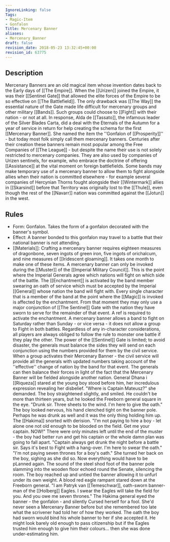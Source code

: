 ```yaml
---
IgnoreLinking: false
Tags:
- Magic-Item
- Gonfalon
Title: Mercenary Banner
aliases:
- Mercenary_Banner
draft: false
revision_date: 2018-05-23 13:32:45+00:00
revision_id: 63775
---
```


## Description
Mercenary Banners are an old magical item whose invention dates back to the Early days of [[The Empire]]. When the [[Urizen]] joined the Empire, it was their [[Sentinel Gate]] that allowed the elite forces of the Empire to be so effective on [[The Battlefield]]. The only drawback was [[The Way]] the essential nature of the Gate made life difficult for mercenary groups and other military [[Bands]]. Such groups could choose to [[Fight]] with their nation - or not at all. In response, Alda de [[Tassato]], the infamous leader of the Silver Blades Carta, did a deal with the Eternals of the Autumn for a year of service in return for help creating the schema for the first [[Mercenary Banner]]. She named the item the ''Gonfalon of [[Prosperity]]'' - but today most folk simply call them mercenary banners.
Centuries after their creation these banners remain most popular among the Free Companies of [[The League]] - but despite the name their use is not solely restricted to mercenary companies. They are also used by companies of Urizen sentinels, for example, who embrace the doctrine of offering [[Assistance]] at the vital moment on foreign battlefields. Some bands may make temporary use of a mercenary banner to allow them to fight alongside allies when their nation is committed elsewhere - for example several companies of Hercynian Thorns fought alongside their [[Wintermark]] allies in [[Skarsind]] before that Territory was originally lost to the [[Thule]], even though the rest of the [[Navarr]] nation was committed against the [[Jotun]] in the west.
## Rules
* Form: Gonfalon. Takes the form of a gonfalon decorated with the banner's symbol.
* Effect: A banner bonded to this gonfalon may travel to a battle that their national banner is not attending.
* [[Materials]]: Crafting a mercenary banner requires eighteen measures of dragonbone, seven ingots of green iron, five ingots of orichalcum, and nine measures of [[Iridescent gloaming]]. It takes one month to make one of these items.
A mercenary banner can only be invoked during the [[Muster]] of the [[Imperial Military Council]]. This is the point where the Imperial Generals agree which nations will fight on which side of the battle. The [[Enchantment]] is activated by the band member swearing an oath of service which must be accepted by the Imperial [[General]] whose nation the band will fight with. Every single character that is a member of the band at the point where the [[Magic]] is invoked is affected by the enchantment. From that moment they may only use a major conjunction of [[The Sentinel]] Gate with the nation they have sworn to serve for the remainder of that event. A ref is required to activate the enchantment.
A mercenary banner allows a band to fight on Saturday rather than Sunday - or vice versa - it does not allow a group to Fight in both battles. Regardless of any in-character considerations, all players are always obliged to follow the rule to monster one battle if they play the other.
The power of the [[Sentinel]] Gate is limited; to avoid disaster, the generals must balance the sides they will send on each conjunction using the numbers provided for them by the civil service. When a group activates their Mercenary Banner - the civil service will provide all the generals with updated numbers taking account of the ''effective'' change of nation by the band for that event. The generals can then balance their forces in light of the fact that the Mercenary Banner will be fielded alongside another nation.
General Dhana i [[Riqueza]] stared at the young boy stood before him, her incredulous expression revealing her disbelief. "Where is Captain Mateusz?" she demanded.
The boy straightened slightly, and smiled. He couldn't be more than thirteen years, but he looked the Freeborn general square in the eye. "Drunk sir. Three sheets to the wind. I'm here to give the oath." 
The boy looked nervous, his hand clenched tight on the banner pole. Perhaps he was drunk as well and it was the only thing holding him up. The [[Hakima]] snorted with derision. "I'm not paying to hire a boy - let alone one not old enough to be blooded on the field. Get me your captain. NOW!" There were only minutes left until the end of the muster - the boy had better run and get his captain or the whole damn plan was going to fall apart.
"Captain always get drunk the night before a battle sir. Says it's best to Fight with a hang-over. I'm here to swear the oath."
"I'm not paying seven thrones for a boy's oath." She turned her back on the boy, sighing as she did so. Now everything would have to be pLanned again.
The sound of the steel shod foot of the banner pole slamming into the wooden floor echoed round the Senate, silencing the room. The boy reached up and untied the banner allowing it to unfurl under its own weight. A blood red eagle rampant stared down at the Freeborn general.
"I am Patryk van [[Temeschwar]], oath-sworn banner-man of the [[Holberg]] Eagles. I swear the Eagles will take the field for you. And you owe me seven thrones."
The Hakima general eyed the banner - the gonfalon - and silently Cursed herself for a fool. She'd never seen a Mercenary Banner before but she remembered too late what the scrivener had told her of how they worked. The oath the boy had sworn would bind his whole banner to her if she accepted it. He might look barely old enough to pass citizenship but if the Eagles trusted him enough to give him their colours... then she was done under-estimating him.